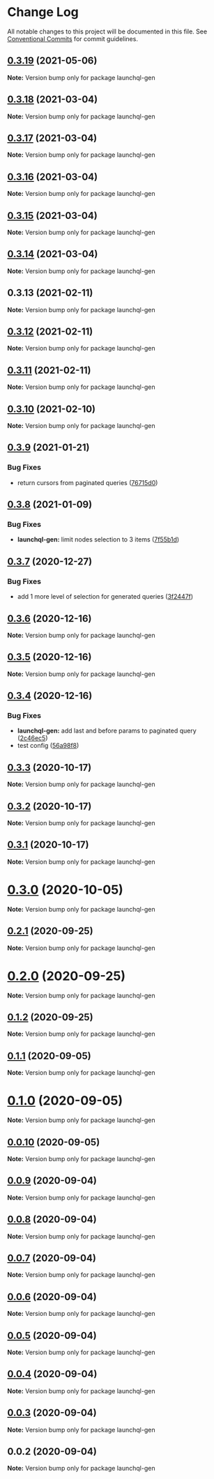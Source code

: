 # Change Log

All notable changes to this project will be documented in this file.
See [Conventional Commits](https://conventionalcommits.org) for commit guidelines.

## [0.3.19](https://github.com/launchql/launchql-gen/compare/launchql-gen@0.3.18...launchql-gen@0.3.19) (2021-05-06)

**Note:** Version bump only for package launchql-gen





## [0.3.18](https://github.com/launchql/launchql-gen/compare/launchql-gen@0.3.17...launchql-gen@0.3.18) (2021-03-04)

**Note:** Version bump only for package launchql-gen





## [0.3.17](https://github.com/launchql/launchql-gen/compare/launchql-gen@0.3.16...launchql-gen@0.3.17) (2021-03-04)

**Note:** Version bump only for package launchql-gen





## [0.3.16](https://github.com/launchql/launchql-gen/compare/launchql-gen@0.3.15...launchql-gen@0.3.16) (2021-03-04)

**Note:** Version bump only for package launchql-gen





## [0.3.15](https://github.com/launchql/launchql-gen/compare/launchql-gen@0.3.14...launchql-gen@0.3.15) (2021-03-04)

**Note:** Version bump only for package launchql-gen





## [0.3.14](https://github.com/launchql/launchql-gen/compare/launchql-gen@0.3.13...launchql-gen@0.3.14) (2021-03-04)

**Note:** Version bump only for package launchql-gen





## 0.3.13 (2021-02-11)

**Note:** Version bump only for package launchql-gen





## [0.3.12](https://github.com/launchql/launchql-gen/compare/launchql-gen@0.3.11...launchql-gen@0.3.12) (2021-02-11)

**Note:** Version bump only for package launchql-gen





## [0.3.11](https://github.com/pyramation/launchql-gen/compare/launchql-gen@0.3.10...launchql-gen@0.3.11) (2021-02-11)

**Note:** Version bump only for package launchql-gen





## [0.3.10](https://github.com/pyramation/launchql-gen/compare/launchql-gen@0.3.9...launchql-gen@0.3.10) (2021-02-10)

**Note:** Version bump only for package launchql-gen





## [0.3.9](https://github.com/pyramation/launchql-gen/compare/launchql-gen@0.3.8...launchql-gen@0.3.9) (2021-01-21)


### Bug Fixes

* return cursors from paginated queries ([76715d0](https://github.com/pyramation/launchql-gen/commit/76715d0665d64ff0dceb4406671454a6c5fb91e5))





## [0.3.8](https://github.com/pyramation/launchql-gen/compare/launchql-gen@0.3.7...launchql-gen@0.3.8) (2021-01-09)


### Bug Fixes

* **launchql-gen:** limit nodes selection to 3 items ([7f55b1d](https://github.com/pyramation/launchql-gen/commit/7f55b1d32454b895a047a9ffb7fe00d402c69365))





## [0.3.7](https://github.com/pyramation/launchql-gen/compare/launchql-gen@0.3.6...launchql-gen@0.3.7) (2020-12-27)


### Bug Fixes

* add 1 more level of selection for generated queries ([3f2447f](https://github.com/pyramation/launchql-gen/commit/3f2447ff73d36eea5f7970af45877473f15d71bc))





## [0.3.6](https://github.com/pyramation/launchql-gen/compare/launchql-gen@0.3.5...launchql-gen@0.3.6) (2020-12-16)

**Note:** Version bump only for package launchql-gen





## [0.3.5](https://github.com/pyramation/launchql-gen/compare/launchql-gen@0.3.4...launchql-gen@0.3.5) (2020-12-16)

**Note:** Version bump only for package launchql-gen





## [0.3.4](https://github.com/pyramation/launchql-gen/compare/launchql-gen@0.3.3...launchql-gen@0.3.4) (2020-12-16)


### Bug Fixes

* **launchql-gen:** add last and before params to paginated query ([2c46ec5](https://github.com/pyramation/launchql-gen/commit/2c46ec5ea26c2d4308cb710aa137c08fa7b86e58))
* test config ([56a98f8](https://github.com/pyramation/launchql-gen/commit/56a98f81502917f57f58e6f752f9ad45af91483c))





## [0.3.3](https://github.com/pyramation/launchql-gen/compare/launchql-gen@0.3.2...launchql-gen@0.3.3) (2020-10-17)

**Note:** Version bump only for package launchql-gen





## [0.3.2](https://github.com/pyramation/launchql-gen/compare/launchql-gen@0.3.1...launchql-gen@0.3.2) (2020-10-17)

**Note:** Version bump only for package launchql-gen





## [0.3.1](https://github.com/pyramation/launchql-gen/compare/launchql-gen@0.3.0...launchql-gen@0.3.1) (2020-10-17)

**Note:** Version bump only for package launchql-gen





# [0.3.0](https://github.com/pyramation/launchql-gen/compare/launchql-gen@0.2.1...launchql-gen@0.3.0) (2020-10-05)

**Note:** Version bump only for package launchql-gen





## [0.2.1](https://github.com/pyramation/launchql-gen/compare/launchql-gen@0.2.0...launchql-gen@0.2.1) (2020-09-25)

**Note:** Version bump only for package launchql-gen





# [0.2.0](https://github.com/pyramation/launchql-gen/compare/launchql-gen@0.1.2...launchql-gen@0.2.0) (2020-09-25)

**Note:** Version bump only for package launchql-gen





## [0.1.2](https://github.com/pyramation/launchql-gen/compare/launchql-gen@0.1.1...launchql-gen@0.1.2) (2020-09-25)

**Note:** Version bump only for package launchql-gen





## [0.1.1](https://github.com/pyramation/launchql-gen/compare/launchql-gen@0.0.10...launchql-gen@0.1.1) (2020-09-05)

**Note:** Version bump only for package launchql-gen





# [0.1.0](https://github.com/pyramation/launchql-gen/compare/launchql-gen@0.0.10...launchql-gen@0.1.0) (2020-09-05)

**Note:** Version bump only for package launchql-gen





## [0.0.10](https://github.com/pyramation/launchql-gen/compare/launchql-gen@0.0.9...launchql-gen@0.0.10) (2020-09-05)

**Note:** Version bump only for package launchql-gen





## [0.0.9](https://github.com/pyramation/launchql-gen/compare/launchql-gen@0.0.8...launchql-gen@0.0.9) (2020-09-04)

**Note:** Version bump only for package launchql-gen





## [0.0.8](https://github.com/pyramation/launchql-gen/compare/launchql-gen@0.0.7...launchql-gen@0.0.8) (2020-09-04)

**Note:** Version bump only for package launchql-gen





## [0.0.7](https://github.com/pyramation/launchql-gen/compare/launchql-gen@0.0.6...launchql-gen@0.0.7) (2020-09-04)

**Note:** Version bump only for package launchql-gen





## [0.0.6](https://github.com/pyramation/launchql-gen/compare/launchql-gen@0.0.5...launchql-gen@0.0.6) (2020-09-04)

**Note:** Version bump only for package launchql-gen





## [0.0.5](https://github.com/pyramation/launchql-gen/compare/launchql-gen@0.0.4...launchql-gen@0.0.5) (2020-09-04)

**Note:** Version bump only for package launchql-gen





## [0.0.4](https://github.com/pyramation/launchql-gen/compare/launchql-gen@0.0.3...launchql-gen@0.0.4) (2020-09-04)

**Note:** Version bump only for package launchql-gen





## [0.0.3](https://github.com/pyramation/launchql-gen/compare/launchql-gen@0.0.2...launchql-gen@0.0.3) (2020-09-04)

**Note:** Version bump only for package launchql-gen





## 0.0.2 (2020-09-04)

**Note:** Version bump only for package launchql-gen
